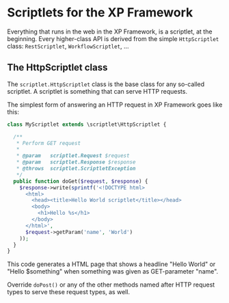 Scriptlets for the XP Framework
========================================================================

Everything that runs in the web in the XP Framework, is a scriptlet, at the 
beginning. Every higher-class API is derived from the simple `HttpScriptlet` 
class: `RestScriptlet`, `WorkflowScriptlet`, ...

The HttpScriptlet class
-----------------------
The `scriptlet.HttpScriptlet` class is the base class for any so-called 
scriptlet. A scriptlet is something that can serve HTTP requests.

The simplest form of answering an HTTP request in XP Framework goes like
this:

```php
class MyScriptlet extends \scriptlet\HttpScriptlet {

  /**
   * Perform GET request
   *
   * @param   scriptlet.Request $request
   * @param   scriptlet.Response $response
   * @throws  scriptlet.ScriptletException
   */
  public function doGet($request, $response) {
    $response->write(sprintf('<!DOCTYPE html>
      <html>
        <head><title>Hello World scriptlet</title></head>
        <body>
          <h1>Hello %s</h1>
        </body>
      </html>',
      $request->getParam('name', 'World')
    ));
  }
}
```

This code generates a HTML page that shows a headline "Hello World" or "Hello
$something" when something was given as GET-parameter "name".

Override `doPost()` or any of the other methods named after HTTP request types 
to serve these request types, as well.
